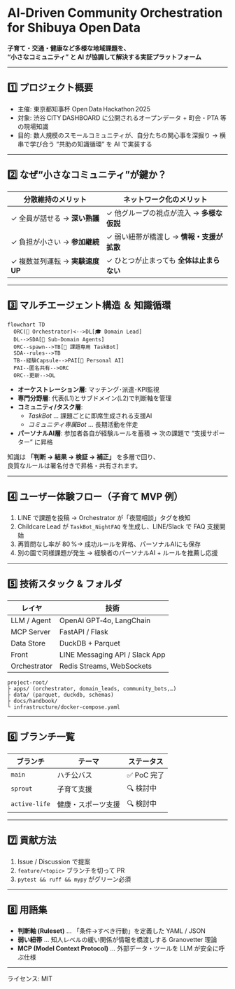 # AI‑Driven Community Orchestration for Shibuya Open Data

**子育て・交通・健康など多様な地域課題を、  
“小さなコミュニティ” と AI が協調して解決する実証プラットフォーム**

---

## 1️⃣ プロジェクト概要

- 主催: 東京都知事杯 Open Data Hackathon 2025  
- 対象: 渋谷 CITY DASHBOARD に公開されるオープンデータ + 町会・PTA 等の現場知識  
- 目的: 数人規模のスモールコミュニティが、自分たちの関心事を深掘り → 横串で学び合う “共助の知識循環” を AI で実装する  

---

## 2️⃣ なぜ“小さなコミュニティ”が鍵か？

| 分散維持のメリット | ネットワーク化のメリット |
|-------------------|--------------------------|
| ✓ 全員が話せる → **深い熟議** | ✓ 他グループの視点が流入 → **多様な仮説** |
| ✓ 負担が小さい → **参加継続** | ✓ 弱い紐帯が橋渡し → **情報・支援が拡散** |
| ✓ 複数並列運転 → **実験速度UP** | ✓ ひとつが止まっても **全体は止まらない** |

---

## 3️⃣ マルチエージェント構造 ＆ 知識循環

```mermaid
flowchart TD
  ORC(🛂 Orchestrator)<-->DL[🎓 Domain Lead]
  DL-->SDA[🔬 Sub-Domain Agents]
  ORC--spawn-->TB[🤖 課題専用 TaskBot]
  SDA--rules-->TB
  TB--経験Capsule-->PAI[👤 Personal AI]
  PAI--匿名共有-->ORC
  ORC--更新-->DL
```

- **オーケストレーション層**: マッチング･派遣･KPI監視  
- **専門分野層**: 代表(L1)とサブドメイン(L2)で判断軸を管理  
- **コミュニティ/タスク層**:  
  - *TaskBot* … 課題ごとに即席生成される支援AI  
  - *コミュニティ専属Bot* … 長期活動を伴走  
- **パーソナルAI層**: 参加者各自が経験ルールを蓄積 → 次の課題で “支援サポーター” に昇格  

知識は **「判断 → 結果 → 検証 → 補正」** を多層で回り、  
良質なルールは署名付きで昇格・共有されます。

---

## 4️⃣ ユーザー体験フロー（子育て MVP 例）

1. LINE で課題を投稿 → Orchestrator が「夜間相談」タグを検知  
2. Childcare Lead が `TaskBot_NightFAQ` を生成し、LINE/Slack で FAQ 支援開始  
3. 再質問なし率が 80 %→ 成功ルールを昇格、パーソナルAIにも保存  
4. 別の園で同様課題が発生 → 経験者のパーソナルAI + ルールを推薦し応援

---

## 5️⃣ 技術スタック & フォルダ

| レイヤ | 技術 |
|--------|------|
| LLM / Agent | OpenAI GPT‑4o, LangChain |
| MCP Server  | FastAPI / Flask |
| Data Store  | DuckDB + Parquet |
| Front       | LINE Messaging API / Slack App |
| Orchestrator| Redis Streams, WebSockets |

```
project-root/
├ apps/ (orchestrator, domain_leads, community_bots,…)
├ data/ (parquet, duckdb, schemas)
├ docs/handbook/
└ infrastructure/docker-compose.yaml
```

---

## 6️⃣ ブランチ一覧

| ブランチ | テーマ | ステータス |
|----------|------------------|------------|
| `main`        | ハチ公バス            | ✅ PoC 完了 |
| `sprout`      | 子育て支援            | 🔍 検討中    |
| `active-life` | 健康・スポーツ支援    | 🔍 検討中    |

---

## 7️⃣ 貢献方法

1. Issue / Discussion で提案  
2. `feature/<topic>` ブランチを切って PR  
3. `pytest && ruff && mypy` がグリーン必須

---

## 8️⃣ 用語集

- **判断軸 (Ruleset)** … 「条件→すべき行動」を定義した YAML / JSON  
- **弱い紐帯** … 知人レベルの緩い関係が情報を橋渡しする Granovetter 理論  
- **MCP (Model Context Protocol)** … 外部データ・ツールを LLM が安全に呼ぶ仕様  

---

ライセンス: MIT
